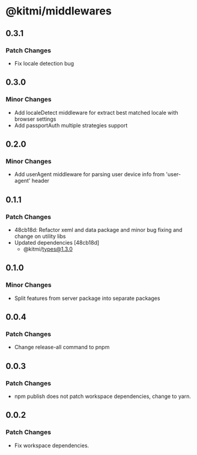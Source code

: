 # @kitmi/middlewares

## 0.3.1

### Patch Changes

-   Fix locale detection bug

## 0.3.0

### Minor Changes

-   Add localeDetect middleware for extract best matched locale with browser settings
-   Add passportAuth multiple strategies support

## 0.2.0

### Minor Changes

-   Add userAgent middleware for parsing user device info from 'user-agent' header

## 0.1.1

### Patch Changes

-   48cb18d: Refactor xeml and data package and minor bug fixing and change on utility libs
-   Updated dependencies [48cb18d]
    -   @kitmi/types@1.3.0

## 0.1.0

### Minor Changes

-   Split features from server package into separate packages

## 0.0.4

### Patch Changes

-   Change release-all command to pnpm

## 0.0.3

### Patch Changes

-   npm publish does not patch workspace dependencies, change to yarn.

## 0.0.2

### Patch Changes

-   Fix workspace dependencies.
